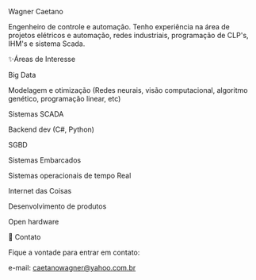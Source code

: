 Wagner Caetano

Engenheiro de controle e automação.
Tenho experiência na área de projetos elétricos e automação, redes industriais, programação de CLP's, IHM's e sistema Scada.

✨Áreas de Interesse

Big Data

Modelagem e otimização (Redes neurais, visão computacional, algoritmo genético, programação linear, etc)

Sistemas SCADA

Backend dev (C#, Python)

SGBD

Sistemas Embarcados

Sistemas operacionais de tempo Real

Internet das Coisas

Desenvolvimento de produtos

Open hardware


💌 Contato

Fique a vontade para entrar em contato:

e-mail: caetanowagner@yahoo.com.br
<!---
caetanowagner/caetanowagner is a ✨ special ✨ repository because its `README.md` (this file) appears on your GitHub profile.
You can click the Preview link to take a look at your changes.
--->
